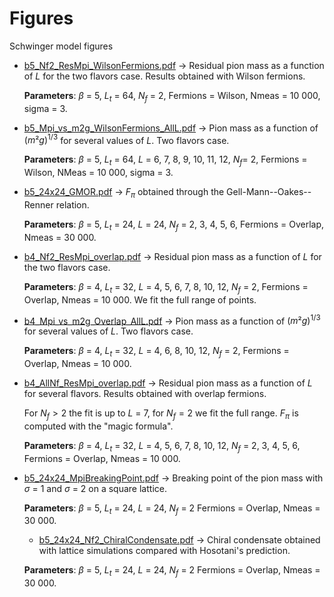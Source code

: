 # Figures
Schwinger model figures

* [b5_Nf2_ResMpi_WilsonFermions.pdf](b5_Nf2_ResMpi_WilsonFermions.pdf) &rarr; Residual pion mass as a function of $L$ for the two flavors case. Results obtained with Wilson fermions. 

  **Parameters**: $\beta$ = 5, $L_t$ = 64, $N_f$ = 2, Fermions = Wilson, Nmeas = 10 000, sigma = 3.

* [b5_Mpi_vs_m2g_WilsonFermions_AllL.pdf](b5_Mpi_vs_m2g_WilsonFermions_AllL.pdf) &rarr; Pion mass as a function of $(m²g)^{1/3}$ for several values of $L$. Two flavors case.

  **Parameters**: $\beta$ = 5, $L_t$ = 64, $L$ = 6, 7, 8, 9, 10, 11, 12, $N_f$= 2, Fermions = Wilson, NMeas = 10 000, sigma = 3.

* [b5_24x24_GMOR.pdf](b5_24x24_GMOR.pdf) &rarr; $F_\pi$ obtained through the Gell-Mann--Oakes--Renner relation.

  **Parameters**: $\beta$ = 5, $L_t$ = 24, $L$ = 24, $N_f$ =  2, 3, 4, 5, 6, Fermions = Overlap, Nmeas = 30 000.
 
* [b4_Nf2_ResMpi_overlap.pdf](b4_Nf2_ResMpi_overlap.pdf) &rarr; Residual pion mass as a function of $L$ for the two flavors case.

  **Parameters**:  $\beta$ = 4, $L_t$ = 32, $L$ = 4, 5, 6, 7, 8, 10, 12, $N_f$ = 2, Fermions = Overlap, Nmeas = 10 000. We fit the   full range  of points.

* [b4_Mpi_vs_m2g_Overlap_AllL.pdf](b4_Mpi_vs_m2g_Overlap_AllL.pdf) &rarr; Pion mass as a function of $(m²g)^{1/3}$ for several values of $L$. Two flavors case.

  **Parameters**: $\beta$ = 4, $L_t$ = 32, $L$ = 4, 6, 8, 10, 12, $N_f$ = 2, Fermions = Overlap, Nmeas = 10 000.

* [b4_AllNf_ResMpi_overlap.pdf](b4_AllNf_ResMpi_overlap.pdf) &rarr; Residual pion mass as a function of $L$ for several flavors. Results obtained with overlap fermions.

  For $N_f>2$ the fit is up to $L$ = 7, for $N_f=2$ we fit the full range. $F_\pi$ is computed with the "magic formula".
  
  **Parameters**: $\beta$ = 4, $L_t$ = 32, $L$ = 4, 5, 6, 7, 8, 10, 12, $N_f$ = 2, 3, 4, 5, 6, Fermions = Overlap, Nmeas = 10 000. 

* [b5_24x24_MpiBreakingPoint.pdf](b5_24x24_MpiBreakingPoint) &rarr; Breaking point of the pion mass with $\sigma$ = 1 and $\sigma$ = 2 on 
a square lattice.
 
  **Parameters**: $\beta$ = 5, $L_t$ = 24, $L$ = 24, $N_f$ = 2 Fermions = Overlap, Nmeas = 30 000. 

  * [b5_24x24_Nf2_ChiralCondensate.pdf](b5_24x24_Nf2_ChiralCondensate.pdf) &rarr; Chiral condensate obtained with lattice simulations compared 
  with Hosotani's prediction.
 
  **Parameters**: $\beta$ = 5, $L_t$ = 24, $L$ = 24, $N_f$ = 2 Fermions = Overlap, Nmeas = 30 000. 


  